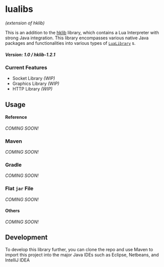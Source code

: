 # lualibs
_(extension of hklib)_

This is an addition to the [hklib](https://github.com/theKayani/hklib)
library, which contains a Lua Interpreter with strong Java
integration. This library encompasses various native Java packages and
functionalities into various types of [`LuaLibrary`](https://javadoc.io/doc/com.thekayani/hklib/latest/com/hk/lua/package-summary.html) s.

##### Version: 1.0 / _hklib-1.2.1_

### Current Features
- Socket Library _(WIP)_
- Graphics Library _(WIP)_
- HTTP Library _(WIP)_

## Usage

#### Reference
_COMING SOON!_

### Maven
_COMING SOON!_

### Gradle
_COMING SOON!_

### Flat `jar` File
_COMING SOON!_

#### Others
_COMING SOON!_

## Development

To develop this library further, you can clone the repo and use Maven to
import this project into the major Java IDEs such as Eclipse, Netbeans, and IntelliJ IDEA